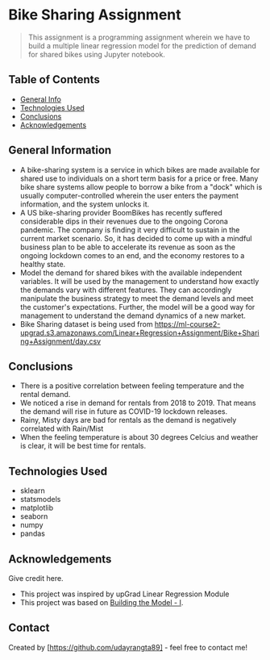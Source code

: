 # Bike Sharing Assignment
> This assignment is a programming assignment wherein we have to build a multiple linear regression model for the prediction of demand for shared bikes using Jupyter notebook. 


## Table of Contents
* [General Info](#general-information)
* [Technologies Used](#technologies-used)
* [Conclusions](#conclusions)
* [Acknowledgements](#acknowledgements)

<!-- You can include any other section that is pertinent to your problem -->

## General Information
- A bike-sharing system is a service in which bikes are made available for shared use to individuals on a short term basis for a price or free. Many bike share systems allow people to borrow a bike from a "dock" which is usually computer-controlled wherein the user enters the payment information, and the system unlocks it.
- A US bike-sharing provider BoomBikes has recently suffered considerable dips in their revenues due to the ongoing Corona pandemic. The company is finding it very difficult to sustain in the current market scenario. So, it has decided to come up with a mindful business plan to be able to accelerate its revenue as soon as the ongoing lockdown comes to an end, and the economy restores to a healthy state.
- Model the demand for shared bikes with the available independent variables. It will be used by the management to understand how exactly the demands vary with different features. They can accordingly manipulate the business strategy to meet the demand levels and meet the customer's expectations. Further, the model will be a good way for management to understand the demand dynamics of a new market. 
- Bike Sharing dataset is being used from https://ml-course2-upgrad.s3.amazonaws.com/Linear+Regression+Assignment/Bike+Sharing+Assignment/day.csv

<!-- You don't have to answer all the questions - just the ones relevant to your project. -->

## Conclusions
- There is a positive correlation between feeling temperature and the rental demand. 
- We noticed a rise in demand for rentals from 2018 to 2019. That means the demand will rise in future as COVID-19 lockdown releases.
- Rainy, Misty days are bad for rentals as the demand is negatively correlated with Rain/Mist
- When the feeling temperature is about 30 degrees Celcius and weather is clear, it will be best time for rentals.

<!-- You don't have to answer all the questions - just the ones relevant to your project. -->


## Technologies Used
- sklearn
- statsmodels
- matplotlib
- seaborn
- numpy
- pandas


<!-- As the libraries versions keep on changing, it is recommended to mention the version of library used in this project -->

## Acknowledgements
Give credit here.
- This project was inspired by upGrad Linear Regression Module
- This project was based on [Building the Model - I](https://learn.upgrad.com/course/3615/segment/21324/193794/596612/3041630).


## Contact
Created by [https://github.com/udayrangta89] - feel free to contact me!


<!-- Optional -->
<!-- ## License -->
<!-- This project is open source and available under the [... License](). -->

<!-- You don't have to include all sections - just the one's relevant to your project -->
